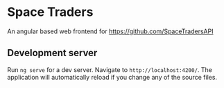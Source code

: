 # Space Traders

An angular based web frontend for https://github.com/SpaceTradersAPI

## Development server

Run `ng serve` for a dev server. Navigate to `http://localhost:4200/`. The application will automatically reload if you change any of the source files.
